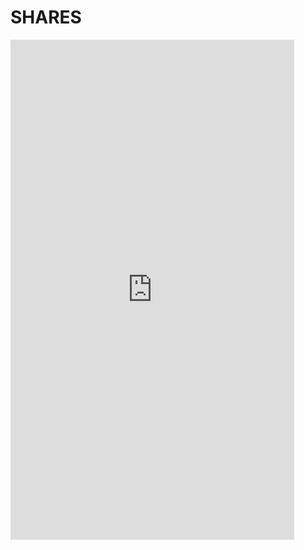 # SHARES

 <iframe  
 height=800px
 width=90% 
 src="https://www.yuque.com/preview/yuque/0/2020/pdf/85144/1602677478158-6ed18f76-418f-4ce8-af86-8a7210c741fe.pdf"  
 frameborder=0  
 allowfullscreen>
 </iframe>